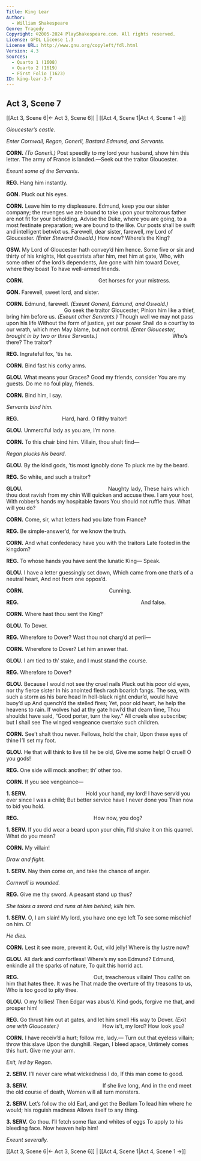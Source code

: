 ```yaml
---
Title: King Lear
Author: 
  - William Shakespeare
Genre: Tragedy
Copyright: ©2005-2024 PlayShakespeare.com. All rights reserved.
License: GFDL License 1.3
License URL: http://www.gnu.org/copyleft/fdl.html
Version: 4.3
Sources:
  - Quarto 1 (1608)
  - Quarto 2 (1619)
  - First Folio (1623)
ID: king-lear-3-7
---
```


## Act 3, Scene 7
[[Act 3, Scene 6|← Act 3, Scene 6]] | [[Act 4, Scene 1|Act 4, Scene 1 →]]

*Gloucester’s castle.*

*Enter Cornwall, Regan, Goneril, Bastard Edmund, and Servants.*

**CORN.**
*(To Goneril.)*
Post speedily to my lord your husband, show him this letter. The army of France is landed.—Seek out the traitor Gloucester.

*Exeunt some of the Servants.*

**REG.**
Hang him instantly.

**GON.**
Pluck out his eyes.

**CORN.**
Leave him to my displeasure. Edmund, keep you our sister company; the revenges we are bound to take upon your traitorous father are not fit for your beholding. Advise the Duke, where you are going, to a most festinate preparation; we are bound to the like. Our posts shall be swift and intelligent betwixt us. Farewell, dear sister, farewell, my Lord of Gloucester.
*(Enter Steward Oswald.)*
How now? Where’s the King?

**OSW.**
My Lord of Gloucester hath convey’d him hence.
Some five or six and thirty of his knights,
Hot questrists after him, met him at gate,
Who, with some other of the lord’s dependents,
Are gone with him toward Dover, where they boast
To have well-armed friends.

**CORN.**
              Get horses for your mistress.

**GON.**
Farewell, sweet lord, and sister.

**CORN.**
Edmund, farewell.
*(Exeunt Goneril, Edmund, and Oswald.)*
           Go seek the traitor Gloucester,
Pinion him like a thief, bring him before us.
*(Exeunt other Servants.)*
Though well we may not pass upon his life
Without the form of justice, yet our power
Shall do a court’sy to our wrath, which men
May blame, but not control.
*(Enter Gloucester, brought in by two or three Servants.)*
              Who’s there? The traitor?

**REG.**
Ingrateful fox, ’tis he.

**CORN.**
Bind fast his corky arms.

**GLOU.**
What means your Graces? Good my friends, consider
You are my guests. Do me no foul play, friends.

**CORN.**
Bind him, I say.

*Servants bind him.*

**REG.**
        Hard, hard. O filthy traitor!

**GLOU.**
Unmerciful lady as you are, I’m none.

**CORN.**
To this chair bind him. Villain, thou shalt find⁠—

*Regan plucks his beard.*

**GLOU.**
By the kind gods, ’tis most ignobly done
To pluck me by the beard.

**REG.**
So white, and such a traitor?

**GLOU.**
                Naughty lady,
These hairs which thou dost ravish from my chin
Will quicken and accuse thee. I am your host,
With robber’s hands my hospitable favors
You should not ruffle thus. What will you do?

**CORN.**
Come, sir, what letters had you late from France?

**REG.**
Be simple-answer’d, for we know the truth.

**CORN.**
And what confederacy have you with the traitors
Late footed in the kingdom?

**REG.**
To whose hands you have sent the lunatic King⁠—
Speak.

**GLOU.**
I have a letter guessingly set down,
Which came from one that’s of a neutral heart,
And not from one oppos’d.

**CORN.**
                Cunning.

**REG.**
                       And false.

**CORN.**
Where hast thou sent the King?

**GLOU.**
To Dover.

**REG.**
Wherefore to Dover? Wast thou not charg’d at peril⁠—

**CORN.**
Wherefore to Dover? Let him answer that.

**GLOU.**
I am tied to th’ stake, and I must stand the course.

**REG.**
Wherefore to Dover?

**GLOU.**
Because I would not see thy cruel nails
Pluck out his poor old eyes, nor thy fierce sister
In his anointed flesh rash boarish fangs.
The sea, with such a storm as his bare head
In hell-black night endur’d, would have buoy’d up
And quench’d the stelled fires;
Yet, poor old heart, he help the heavens to rain.
If wolves had at thy gate howl’d that dearn time,
Thou shouldst have said, “Good porter, turn the key.”
All cruels else subscribe; but I shall see
The winged vengeance overtake such children.

**CORN.**
See’t shalt thou never. Fellows, hold the chair,
Upon these eyes of thine I’ll set my foot.

**GLOU.**
He that will think to live till he be old,
Give me some help! O cruel! O you gods!

**REG.**
One side will mock another; th’ other too.

**CORN.**
If you see vengeance⁠—

**1. SERV.**
           Hold your hand, my lord!
I have serv’d you ever since I was a child;
But better service have I never done you
Than now to bid you hold.

**REG.**
              How now, you dog?

**1. SERV.**
If you did wear a beard upon your chin,
I’ld shake it on this quarrel. What do you mean?

**CORN.**
My villain!

*Draw and fight.*

**1. SERV.**
Nay then come on, and take the chance of anger.

*Cornwall is wounded.*

**REG.**
Give me thy sword. A peasant stand up thus?

*She takes a sword and runs at him behind; kills him.*

**1. SERV.**
O, I am slain! My lord, you have one eye left
To see some mischief on him. O!

*He dies.*

**CORN.**
Lest it see more, prevent it. Out, vild jelly!
Where is thy lustre now?

**GLOU.**
All dark and comfortless! Where’s my son Edmund?
Edmund, enkindle all the sparks of nature,
To quit this horrid act.

**REG.**
              Out, treacherous villain!
Thou call’st on him that hates thee. It was he
That made the overture of thy treasons to us,
Who is too good to pity thee.

**GLOU.**
O my follies! Then Edgar was abus’d.
Kind gods, forgive me that, and prosper him!

**REG.**
Go thrust him out at gates, and let him smell
His way to Dover.
*(Exit one with Gloucester.)*
        How is’t, my lord? How look you?

**CORN.**
I have receiv’d a hurt; follow me, lady.⁠—
Turn out that eyeless villain; throw this slave
Upon the dunghill. Regan, I bleed apace,
Untimely comes this hurt. Give me your arm.

*Exit, led by Regan.*

**2. SERV.**
I’ll never care what wickedness I do,
If this man come to good.

**3. SERV.**
              If she live long,
And in the end meet the old course of death,
Women will all turn monsters.

**2. SERV.**
Let’s follow the old Earl, and get the Bedlam
To lead him where he would; his roguish madness
Allows itself to any thing.

**3. SERV.**
Go thou. I’ll fetch some flax and whites of eggs
To apply to his bleeding face. Now heaven help him!

*Exeunt severally.*

[[Act 3, Scene 6|← Act 3, Scene 6]] | [[Act 4, Scene 1|Act 4, Scene 1 →]]